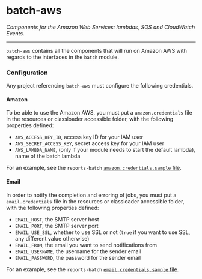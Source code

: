 batch-aws
=========

_Components for the Amazon Web Services: lambdas, SQS and CloudWatch Events._

---------

`batch-aws` contains all the components that will run on Amazon AWS with regards to the interfaces in the `batch` module.

### Configuration

Any project referencing `batch-aws` must configure the following credentials.

#### Amazon

To be able to use the Amazon AWS, you must put a `amazon.credentials` file in the resources or classloader accessible folder, with the following
properties defined:

* `AWS_ACCESS_KEY_ID`, access key ID for your IAM user
* `AWS_SECRET_ACCESS_KEY`, secret access key for your IAM user
* `AWS_LAMBDA_NAME`, (only if your module needs to start the default lambda), name of the batch lambda

For an example, see the `reports-batch` [`amazon.credentials.sample` file](../reports-batch/src/main/resources/amazon.credentials.sample).

#### Email

In order to notify the completion and erroring of jobs, you must put a `email.credentials` file in the resources or classloader accessible folder,
with the following properties defined:

* `EMAIL_HOST`, the SMTP server host
* `EMAIL_PORT`, the SMTP server port
* `EMAIL_USE_SSL`, whether to use SSL or not (`true` if you want to use SSL, any different value otherwise)
* `EMAIL_FROM`, the email you want to send notifications from
* `EMAIL_USERNAME`, the username for the sender email
* `EMAIL_PASSWORD`, the password for the sender email

For an example, see the `reports-batch` [`email.credentials.sample` file](../reports-batch/src/main/resources/email.credentials.sample).
